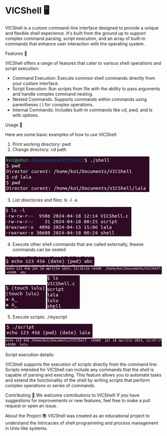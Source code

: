 # VICShell 🖥️

VICShell is a custom command-line interface designed to provide a unique and flexible shell experience. It's built from the ground up to support complex command parsing, script execution, and an array of built-in commands that enhance user interaction with the operating system.

Features 🌟

VICShell offers a range of features that cater to various shell operations and script execution:

* Command Execution: Execute common shell commands directly from your custom interface.
* Script Execution: Run scripts from file with the ability to pass arguments and handle complex command nesting.
* Nested Commands: Supports commands within commands using parentheses ( ) for complex operations.
* Internal Commands: Includes built-in commands like cd, pwd, and ls with options.

Usage 📖

Here are some basic examples of how to use VICShell:
1. Print working directory: pwd
2. Change directory: cd path

![pwd](images/pwd-cd.png)

3. List directories and files: ls -l -a

![ls](images/ls.png)
   
4. Execute other shell commands that are called externally, theese commands can be nested

![shellcomm1](images/echo.png)
![shellcomm1](images/echo-out.png)
![shellcomm2](images/p1.png)
![shellcomm2](images/p1-out.png)

   
5. Execute scripts: ./myscript

![script](images/script.png)
![script](images/script-out.png)

Script execution details:

VICShell supports the execution of scripts directly from the command line. Scripts intended for VICShell can include any commands that the shell is capable of parsing and executing. This feature allows you to automate tasks and extend the functionality of the shell by writing scripts that perform complex operations or series of commands.

Contributing 🤝
We welcome contributions to VICShell! If you have suggestions for improvements or new features, feel free to make a pull request or open an issue.

About the Project 📚
VICShell was created as an educational project to understand the intricacies of shell programming and process management in Unix-like systems.
